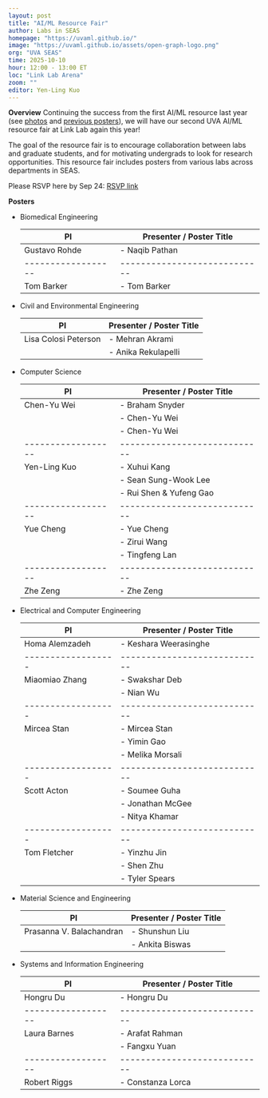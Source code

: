 ```yaml
---
layout: post
title: "AI/ML Resource Fair"
author: Labs in SEAS
homepage: "https://uvaml.github.io/"
image: "https://uvaml.github.io/assets/open-graph-logo.png"
org: "UVA SEAS"
time: 2025-10-10
hour: 12:00 - 13:00 ET
loc: "Link Lab Arena"
zoom: ""
editor: Yen-Ling Kuo
---
```


**Overview**
Continuing the success from the first AI/ML resource last year (see [photos](https://photos.app.goo.gl/HbfBSV6pTXbvdU619) and [previous posters](https://uvaml.github.io/pasttalks/2024-10-03/)), we will have our second UVA AI/ML resource fair at Link Lab again this year! 

The goal of the resource fair is to encourage collaboration between labs and graduate students, and for motivating undergrads to look for research opportunities. This resource fair includes posters from various labs across departments in SEAS.

Please RSVP here by Sep 24: [RSVP link](ttps://forms.gle/W4i6onKdSP9hcJAx7) 

**Posters**

- Biomedical Engineering

  | PI               | Presenter / Poster Title   |
  |------------------|----------------------------|
  | Gustavo Rohde    | - Naqib Pathan             |
  |------------------|----------------------------|
  | Tom Barker       | - Tom Barker               |

- Civil and Environmental Engineering

  | PI               | Presenter / Poster Title   |
  |------------------|----------------------------|
  | Lisa Colosi Peterson       | - Mehran Akrami               |
  |                            | - Anika Rekulapelli           |

- Computer Science

  | PI               | Presenter / Poster Title   |
  |------------------|----------------------------|
  | Chen-Yu Wei      | - Braham Snyder            |
  |                  | - Chen-Yu Wei              |
  |                  | - Chen-Yu Wei              |
  |------------------|----------------------------|
  | Yen-Ling Kuo     | - Xuhui Kang               |
  |                  | - Sean Sung-Wook Lee       |
  |                  | - Rui Shen & Yufeng Gao    |
  |------------------|----------------------------|
  | Yue Cheng        | - Yue Cheng                |
  |                  | - Zirui Wang               |
  |                  | - Tingfeng Lan             |
  |------------------|----------------------------|
  | Zhe Zeng         | - Zhe Zeng                 |

- Electrical and Computer Engineering

  | PI               | Presenter / Poster Title   |
  |------------------|----------------------------|
  | Homa Alemzadeh   | - Keshara Weerasinghe      |
  |------------------|----------------------------|
  | Miaomiao Zhang   | - Swakshar Deb             |
  |                  | - Nian Wu                  |
  |------------------|----------------------------|
  | Mircea Stan      | - Mircea Stan              |
  |                  | - Yimin Gao                |
  |                  | - Melika Morsali           |
  |------------------|----------------------------|
  | Scott Acton      | - Soumee Guha              |
  |                  | - Jonathan McGee           |
  |                  | - Nitya Khamar             |
  |------------------|----------------------------|
  | Tom Fletcher     | - Yinzhu Jin               |
  |                  | - Shen Zhu                 |
  |                  | - Tyler Spears             |

- Material Science and Engineering

  | PI               | Presenter / Poster Title   |
  |------------------|----------------------------|
  | Prasanna V. Balachandran      | - Shunshun Liu             |
  |                               | - Ankita Biswas            |

- Systems and Information Engineering

  | PI               | Presenter / Poster Title   |
  |------------------|----------------------------|
  | Hongru Du        | - Hongru Du                |
  |------------------|----------------------------|
  | Laura Barnes     | - Arafat Rahman            |
  |                  | - Fangxu Yuan              |
  |------------------|----------------------------|
  | Robert Riggs     | - Constanza Lorca          |

